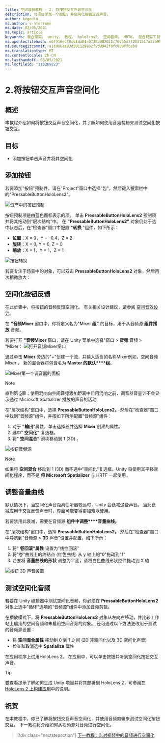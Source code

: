 ```yaml
---
title: 空间音频教程 - 2. 将按钮交互声音空间化
description: 向项目添加一个按钮，并空间化按钮交互声音。
author: kegodin
ms.author: v-hferrone
ms.date: 02/05/2021
ms.topic: article
keywords: 混合现实， unity， 教程， hololens2， 空间音频， MRTK， 混合现实工具包， UWP， Windows 10， HRTF， 与头部相关的传输函数， 混响， Microsoft Spatializer， 预制器， 音量曲线
ms.openlocfilehash: e0f916ecf8cd8da81e0738b082021c76c55a7f2031517a37b959575e1b21ce16
ms.sourcegitcommit: a1c086aa83d381129e62f9d8942f0fc889ffcab0
ms.translationtype: MT
ms.contentlocale: zh-CN
ms.lasthandoff: 08/05/2021
ms.locfileid: "115209823"
---
```

# <a name="2-spatializing-button-interaction-sounds"></a>2.将按钮交互声音空间化

## <a name="overview"></a>概述

本教程介绍如何将按钮交互声音空间化，并了解如何使用音频剪辑来测试空间化按钮交互。  

## <a name="objectives"></a>目标

* 添加按钮单击声音并将其空间化

## <a name="add-a-button"></a>添加按钮

若要添加"按钮"预制件，请在"Project"窗口中选择"包"，然后键入搜索栏中的"PressableButtonHoloLens2"。 

![资产中的按钮预制](images/spatial-audio/spatial-audio-02-section1-step1-1.PNG)

按钮预制项是由蓝色图标表示的项。 单击 **PressableButtonHoloLens2** 预制项并将其拖动到"层次结构"中。 在 **"PressableButtonHoloLens2"** 对象仍处于选中状态后，在"检查器"窗口中配置 **"转换** "组件，如下所示：

* **位置**：X = 0，Y = -0.4，Z = 2
* **旋转**：X = 0, Y = 0, Z = 0
* **缩放**：X = 1，Y = 1，Z = 1

![按钮转换](images/spatial-audio/spatial-audio-02-section1-step1-2.PNG)

若要专注于场景中的对象，可以双击 **PressableButtonHoloLens2** 对象，然后再次稍微放大：

## <a name="spatialize-button-feedback"></a>空间化按钮反馈

在此步骤中，将按钮的音频反馈空间化。 有关相关设计建议，请参阅 [空间音效设计](../../../design/spatial-sound-design.md)。

在 **"音频Mixer** 窗口中，你将定义名为"Mixer **组"** 的目标，用于从音频源 **组件播放** 音频。

若要打开 **"音频Mixer** 窗口，请在 Unity 菜单中选择"窗口  >  **音频** 音频  >  "Mixer： ![ 打开音频Mixer窗口](images/spatial-audio/spatial-audio-02-section2-step1-1.PNG)

 通过单击 **Mixer** 旁边的"+"创建一个流，并输入适当的名称Mixer例如，空间音频Mixer _。_ 新的混合器将包含名为 **Master 的默认****组**。

![Mixer第一个调音器的面板](images/spatial-audio/spatial-audio-02-section2-step1-2.PNG)

> [!NOTE]
> 直到第 [5](unity-spatial-audio-ch5.md)章：使用混响向空间音频添加距离中启用混响之前，调音器音量计不会显示通过 Microsoft Spatializer 播放的声音的活动

在"层次结构"窗口中，选择 **PressableButtonHoloLens2，** 然后在"检查器"窗口中找到"音频源"组件，并按如下所示配置"音频源"组件：

1. 对于 **"输出**"属性，单击选择器并选择 **Mixer** 创建的属性。
2. 选中" **空间化"** 复选框。
3. 将" **空间混合"** 滑块移动到 1 (3D) 。

![按钮音频源](images/spatial-audio/spatial-audio-02-section2-step1-3.PNG)

> [!NOTE]
> 如果将 **空间混合** 移动到 1 (3D) 而不选中"空间化"复选框，Unity 将使用其平移空间化程序，而不是 **将 Microsoft Spatializer** 与 HRTF 一起使用。

## <a name="adjust-the-volume-curve"></a>调整音量曲线

默认情况下，当空间化声音距离侦听器较远时，Unity 会衰减这些声音。 当此衰减应用于交互反馈声音时，界面可能变得更加难以使用。

若要禁用此衰减，需要在音频源 **组件中调整****音量曲线。**

在"层次结构"窗口中，选择 **PressableButtonHoloLens2，** 然后在"检查器"窗口中导航到"音频源  >  **3D** 声音"设置并配置，如下所示：

1. 将" **卷回滚"属性** 设置为"线性回滚"
2. 将"卷"曲线上的终结点 (红色曲线) 从 y 轴上的"0"拖动到"1"
3. 若要将 **音量曲线的形状** 调整为平面，请将白色曲线形状控件拖动到 X 轴

![按钮 3D 声音设置](images/spatial-audio/spatial-audio-02-section3-step1-1.PNG)

## <a name="testing-the-spatialize-audio"></a>测试空间化音频

若要在 Unity 编辑器中测试空间化音频，你必须在 **PressableButtonHoloLens2** 对象上选中"循环"选项的"音频源"组件中添加音频剪辑。  

在播放模式下，将 **PressableButtonHoloLens2** 对象从左向右移动，并比较工作站上启用的空间音频和未启用空间音频的对象。 还可通过以下方法更改用于测试的音频源设置：

* 将 **空间混合属性** 移动到 0 到 1 之间 (2D 非空间化以及 3D 空间化声音) 
* 检查和取消选中 **Spatialize** 属性

在应用程序上试用HoloLens 2。 在应用中，可以单击按钮并听到空间化按钮交互声音。

> [!TIP]
> 要查看提示了解如何生成 Unity 项目并将其部署到 HoloLens 2，可参阅[在 HoloLens 2 上构建应用](mr-learning-base-02.md#building-your-application-to-your-hololens-2)中的说明。

## <a name="congratulations"></a>祝贺

在本教程中，你已了解将按钮交互声音空间化，并使用音频剪辑来测试空间化按钮交互。 下一教程将介绍如何从视频源对音频进行空间化。

> [!div class="nextstepaction"]
> [下一教程：3.对视频中的音频进行空间化](unity-spatial-audio-ch3.md)
